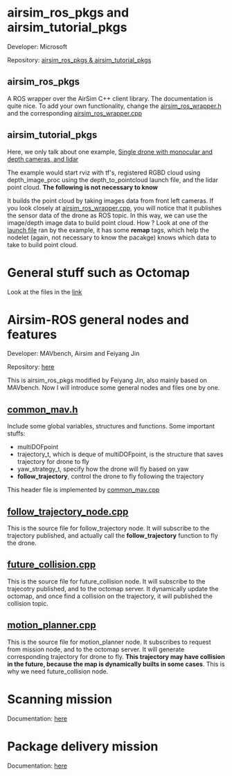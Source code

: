 # airsim_ros_pkgs and airsim_tutorial_pkgs
Developer: Microsoft

Repository: [airsim_ros_pkgs & airsim_tutorial_pkgs](https://github.com/microsoft/AirSim/tree/master/ros/src)

## airsim_ros_pkgs
A ROS wrapper over the AirSim C++ client library. The documentation is quite nice. To add your own functionality,
change the [airsim_ros_wrapper.h](https://github.com/microsoft/AirSim/blob/master/ros/src/airsim_ros_pkgs/include/airsim_ros_wrapper.h)
and the corresponding [airsim_ros_wrapper.cpp](https://github.com/microsoft/AirSim/blob/master/ros/src/airsim_ros_pkgs/src/airsim_ros_wrapper.cpp)

## airsim_tutorial_pkgs
Here, we only talk about one example, [Single drone with monocular and depth cameras, and lidar](https://github.com/microsoft/AirSim/blob/master/docs/airsim_tutorial_pkgs.md)

The example would start rviz with tf's, registered RGBD cloud using depth_image_proc using the depth_to_pointcloud launch file, and the lidar point cloud. **The following is not necessary to know**

It builds the point cloud by taking images data from front left cameras. If you look closely at [airsim_ros_wrapper.cpp](https://github.com/microsoft/AirSim/blob/master/ros/src/airsim_ros_pkgs/src/airsim_ros_wrapper.cpp), you will notice that it publishes the sensor data of the drone as ROS topic. In this way, we can use the image/depth image data to build point cloud.
How ? Look at one of the [launch file](https://github.com/microsoft/AirSim/blob/master/ros/src/airsim_tutorial_pkgs/launch/front_stereo_and_center_mono/depth_to_pointcloud.launch) ran by the example, it has some **remap** tags, which help the nodelet (again, not necessary to know the pacakge) knows which data to take to build point cloud.

# General stuff such as Octomap
Look at the files in the [link](https://github.com/zouan616/Airsim-ROS/tree/master/Documentation/General)

# Airsim-ROS general nodes and features
Developer: MAVbench, Airsim and Feiyang Jin

Repository: [here](https://github.com/zouan616/Airsim-ROS/tree/master/ros/src/airsim_ros_pkgs)

This is airsim_ros_pkgs modified by Feiyang Jin, also mainly based on MAVbench. Now I will introduce some general nodes and files one by one.

## [common_mav.h](https://github.com/zouan616/Airsim-ROS/blob/master/ros/src/airsim_ros_pkgs/include/common_mav.h)

Include some global variables, structures and functions. Some important stuffs:
  * multiDOFpoint
  * trajectory_t, which is deque of multiDOFpoint, is the structure that saves trajectory for drone to fly
  * yaw_strategy_t, specify how the drone will fly based on yaw
  * **follow_trajectory**, control the drone to fly following the trajectory
  
This header file is implemented by [common_mav.cpp](https://github.com/zouan616/Airsim-ROS/blob/master/ros/src/airsim_ros_pkgs/src/common_mav.cpp)

## [follow_trajectory_node.cpp](https://github.com/zouan616/Airsim-ROS/blob/master/ros/src/airsim_ros_pkgs/src/follow_trajectory_node.cpp)

This is the source file for follow_trajectory node. It will subscribe to the trajectory published, and actually call the **follow_trajectory** function to fly the drone. 

## [future_collision.cpp](https://github.com/zouan616/Airsim-ROS/blob/master/ros/src/airsim_ros_pkgs/src/future_collision.cpp)

This is the source file for future_collision node. It will subscribe to the trajecotry published, and to the octomap server. It dynamically update the octomap, and once find a collision on the trajectory, it will published the collision topic. 

## [motion_planner.cpp](https://github.com/zouan616/Airsim-ROS/blob/master/ros/src/airsim_ros_pkgs/src/motion_planner.cpp)

This is the source file for motion_planner node. It subscribes to request from mission node, and to the octomap server. It will generate corresponding trajectory for drone to fly. **This trajectory may have collision in the future, because the map is dynamically builts in some cases**. This is why we need future_collision node. 

# Scanning mission
Documentation: [here](https://github.com/zouan616/Airsim-ROS/blob/master/Documentation/Example-mission/scanning.md)

# Package delivery mission
Documentation: [here](https://github.com/zouan616/Airsim-ROS/blob/master/Documentation/Example-mission/pacakge_delivery_dynamic.md)
